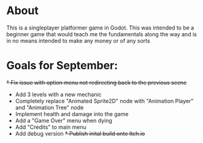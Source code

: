 # About
This is a singleplayer platformer game in Godot. This was intended to be a beginner game that would teach me the fundamentals along the way and is in no means intended to make any money or of any sorts

# Goals for September:
  ~~* Fix issue with option menu not redirecting back to the previous scene~~
  * Add 3 levels with a new mechanic
  * Completely replace "Animated Sprite2D" node with "Animation Player" and "Animation Tree" node
  * Implement health and damage into the game
  * Add a "Game Over" menu when dying
  * Add "Credits" to main menu
  * Add debug version
  ~~* Publish inital build onto Itch.io~~
